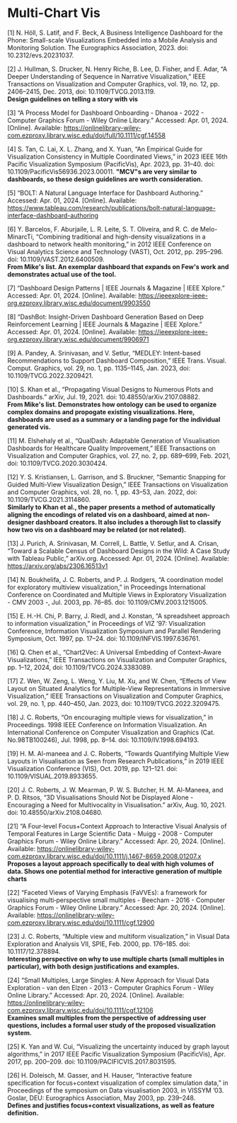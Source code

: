# Multi-Chart Vis

[1] N. Höll, S. Latif, and F. Beck, A Business Intelligence Dashboard for the Phone: Small-scale Visualizations Embedded into a Mobile Analysis and Monitoring Solution. The Eurographics Association, 2023. doi: 10.2312/evs.20231037.

[2] J. Hullman, S. Drucker, N. Henry Riche, B. Lee, D. Fisher, and E. Adar, “A Deeper Understanding of Sequence in Narrative Visualization,” IEEE Transactions on Visualization and Computer Graphics, vol. 19, no. 12, pp. 2406–2415, Dec. 2013, doi: 10.1109/TVCG.2013.119.  
__Design guidelines on telling a story with vis__

[3] “A Process Model for Dashboard Onboarding - Dhanoa - 2022 - Computer Graphics Forum - Wiley Online Library.” Accessed: Apr. 01, 2024. [Online]. Available: https://onlinelibrary-wiley-com.ezproxy.library.wisc.edu/doi/full/10.1111/cgf.14558

[4] S. Tan, C. Lai, X. L. Zhang, and X. Yuan, “An Empirical Guide for Visualization Consistency in Multiple Coordinated Views,” in 2023 IEEE 16th Pacific Visualization Symposium (PacificVis), Apr. 2023, pp. 31–40. doi: 10.1109/PacificVis56936.2023.00011.
__"MCV"s are very similar to dashboards, so these design guidelines are worth consideration.__

[5] “BOLT: A Natural Language Interface for Dashboard Authoring.” Accessed: Apr. 01, 2024. [Online]. Available: https://www.tableau.com/research/publications/bolt-natural-language-interface-dashboard-authoring

[6] Y. Barcelos, F. Aburjaile, L. R. Leite, S. T. Oliveira, and R. C. de Melo-MinarcTi, “Combining traditional and high-density visualizations in a dashboard to network health monitoring,” in 2012 IEEE Conference on Visual Analytics Science and Technology (VAST), Oct. 2012, pp. 295–296. doi: 10.1109/VAST.2012.6400509.  
__From Mike's list. An exemplar dashboard that expands on Few's work and demonstrates actual use of the tool.__

[7] “Dashboard Design Patterns | IEEE Journals & Magazine | IEEE Xplore.” Accessed: Apr. 01, 2024. [Online]. Available: https://ieeexplore-ieee-org.ezproxy.library.wisc.edu/document/9903550

[8] “DashBot: Insight-Driven Dashboard Generation Based on Deep Reinforcement Learning | IEEE Journals & Magazine | IEEE Xplore.” Accessed: Apr. 01, 2024. [Online]. Available: https://ieeexplore-ieee-org.ezproxy.library.wisc.edu/document/9906971

[9] A. Pandey, A. Srinivasan, and V. Setlur, “MEDLEY: Intent-based Recommendations to Support Dashboard Composition,” IEEE Trans. Visual. Comput. Graphics, vol. 29, no. 1, pp. 1135–1145, Jan. 2023, doi: 10.1109/TVCG.2022.3209421.

[10] S. Khan et al., “Propagating Visual Designs to Numerous Plots and Dashboards.” arXiv, Jul. 19, 2021. doi: 10.48550/arXiv.2107.08882.  
__From Mike's list. Demonstrates how ontology can be used to organize complex domains and propogate existing visualizations. Here, dashboards are used as a summary or a landing page for the individual generated vis.__

[11] M. Elshehaly et al., “QualDash: Adaptable Generation of Visualisation Dashboards for Healthcare Quality Improvement,” IEEE Transactions on Visualization and Computer Graphics, vol. 27, no. 2, pp. 689–699, Feb. 2021, doi: 10.1109/TVCG.2020.3030424.

[12] Y. S. Kristiansen, L. Garrison, and S. Bruckner, “Semantic Snapping for Guided Multi-View Visualization Design,” IEEE Transactions on Visualization and Computer Graphics, vol. 28, no. 1, pp. 43–53, Jan. 2022, doi: 10.1109/TVCG.2021.3114860.  
__Similarly to Khan et al., the paper presents a method of automatically aligning the encodings of related vis on a dashboard, aimed at non-designer dashboard creators. It also includes a thorough list to classify how two vis on a dashboard may be related (or not related).__

[13] J. Purich, A. Srinivasan, M. Correll, L. Battle, V. Setlur, and A. Crisan, “Toward a Scalable Census of Dashboard Designs in the Wild: A Case Study with Tableau Public,” arXiv.org. Accessed: Apr. 01, 2024. [Online]. Available: https://arxiv.org/abs/2306.16513v1

[14] N. Boukhelifa, J. C. Roberts, and P. J. Rodgers, “A coordination model for exploratory multiview visualization,” in Proceedings International Conference on Coordinated and Multiple Views in Exploratory Visualization - CMV 2003 -, Jul. 2003, pp. 76–85. doi: 10.1109/CMV.2003.1215005.  

[15] E. H.-H. Chi, P. Barry, J. Riedl, and J. Konstan, “A spreadsheet approach to information visualization,” in Proceedings of VIZ ’97: Visualization Conference, Information Visualization Symposium and Parallel Rendering Symposium, Oct. 1997, pp. 17–24. doi: 10.1109/INFVIS.1997.636761.  

[16] Q. Chen et al., “Chart2Vec: A Universal Embedding of Context-Aware Visualizations,” IEEE Transactions on Visualization and Computer Graphics, pp. 1–12, 2024, doi: 10.1109/TVCG.2024.3383089.  

[17] Z. Wen, W. Zeng, L. Weng, Y. Liu, M. Xu, and W. Chen, “Effects of View Layout on Situated Analytics for Multiple-View Representations in Immersive Visualization,” IEEE Transactions on Visualization and Computer Graphics, vol. 29, no. 1, pp. 440–450, Jan. 2023, doi: 10.1109/TVCG.2022.3209475.  

[18] J. C. Roberts, “On encouraging multiple views for visualization,” in Proceedings. 1998 IEEE Conference on Information Visualization. An International Conference on Computer Visualization and Graphics (Cat. No.98TB100246), Jul. 1998, pp. 8–14. doi: 10.1109/IV.1998.694193.  

[19] H. M. Al-maneea and J. C. Roberts, “Towards Quantifying Multiple View Layouts in Visualisation as Seen from Research Publications,” in 2019 IEEE Visualization Conference (VIS), Oct. 2019, pp. 121–121. doi: 10.1109/VISUAL.2019.8933655.

[20] J. C. Roberts, J. W. Mearman, P. W. S. Butcher, H. M. Al-Maneea, and P. D. Ritsos, “3D Visualisations Should Not be Displayed Alone - Encouraging a Need for Multivocality in Visualisation.” arXiv, Aug. 10, 2021. doi: 10.48550/arXiv.2108.04680.  

[21] “A Four‐level Focus+Context Approach to Interactive Visual Analysis of Temporal Features in Large Scientific Data - Muigg - 2008 - Computer Graphics Forum - Wiley Online Library.” Accessed: Apr. 20, 2024. [Online]. Available: https://onlinelibrary-wiley-com.ezproxy.library.wisc.edu/doi/10.1111/j.1467-8659.2008.01207.x  
__Proposes a layout approach specifically to deal with high volumes of data. Shows one potential method for interactive generation of multiple charts__

[22] “Faceted Views of Varying Emphasis (FaVVEs): a framework for visualising multi‐perspective small multiples - Beecham - 2016 - Computer Graphics Forum - Wiley Online Library.” Accessed: Apr. 20, 2024. [Online]. Available: https://onlinelibrary-wiley-com.ezproxy.library.wisc.edu/doi/10.1111/cgf.12900  

[23] J. C. Roberts, “Multiple view and multiform visualization,” in Visual Data Exploration and Analysis VII, SPIE, Feb. 2000, pp. 176–185. doi: 10.1117/12.378894.  
__Interesting perspective on why to use multiple charts (small multiples in particular), with both design justifications and examples.__

[24] “Small Multiples, Large Singles: A New Approach for Visual Data Exploration - van den Elzen - 2013 - Computer Graphics Forum - Wiley Online Library.” Accessed: Apr. 20, 2024. [Online]. Available: https://onlinelibrary-wiley-com.ezproxy.library.wisc.edu/doi/10.1111/cgf.12106  
__Examines small multiples from the perspective of addressing user questions, includes a formal user study of the proposed visualization system.__

[25] K. Yan and W. Cui, “Visualizing the uncertainty induced by graph layout algorithms,” in 2017 IEEE Pacific Visualization Symposium (PacificVis), Apr. 2017, pp. 200–209. doi: 10.1109/PACIFICVIS.2017.8031595.  

[26] H. Doleisch, M. Gasser, and H. Hauser, “Interactive feature specification for focus+context visualization of complex simulation data,” in Proceedings of the symposium on Data visualisation 2003, in VISSYM ’03. Goslar, DEU: Eurographics Association, May 2003, pp. 239–248.  
__Defines and justifies focus+context visualizations, as well as feature definition.__


